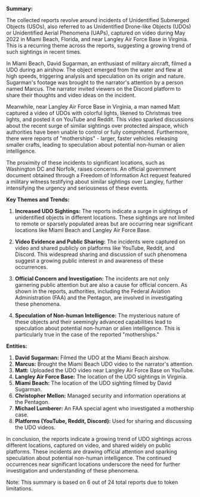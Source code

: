 **Summary:**

The collected reports revolve around incidents of Unidentified Submerged Objects (USOs), also referred to as Unidentified Drone-like Objects (UDOs) or Unidentified Aerial Phenomena (UAPs), captured on video during May 2022 in Miami Beach, Florida, and near Langley Air Force Base in Virginia. This is a recurring theme across the reports, suggesting a growing trend of such sightings in recent times.

In Miami Beach, David Sugarman, an enthusiast of military aircraft, filmed a UDO during an airshow. The object emerged from the water and flew at high speeds, triggering analysis and speculation on its origin and nature. Sugarman's footage was brought to the narrator's attention by a person named Marcus. The narrator invited viewers on the Discord platform to share their thoughts and video ideas on the incident.

Meanwhile, near Langley Air Force Base in Virginia, a man named Matt captured a video of UDOs with colorful lights, likened to Christmas tree lights, and posted it on YouTube and Reddit. This video sparked discussions about the recent surge of similar sightings over protected airspace, which authorities have been unable to control or fully comprehend. Furthermore, there were reports of "motherships" - larger, faster vehicles releasing smaller crafts, leading to speculation about potential non-human or alien intelligence.

The proximity of these incidents to significant locations, such as Washington DC and Norfolk, raises concerns. An official government document obtained through a Freedom of Information Act request featured a military witness testifying about similar sightings over Langley, further intensifying the urgency and seriousness of these events. 

**Key Themes and Trends:**

1. **Increased UDO Sightings:** The reports indicate a surge in sightings of unidentified objects in different locations. These sightings are not limited to remote or sparsely populated areas but are occurring near significant locations like Miami Beach and Langley Air Force Base.

2. **Video Evidence and Public Sharing:** The incidents were captured on video and shared publicly on platforms like YouTube, Reddit, and Discord. This widespread sharing and discussion of such phenomena suggest a growing public interest in and awareness of these occurrences.

3. **Official Concern and Investigation:** The incidents are not only garnering public attention but are also a cause for official concern. As shown in the reports, authorities, including the Federal Aviation Administration (FAA) and the Pentagon, are involved in investigating these phenomena.

4. **Speculation of Non-human Intelligence:** The mysterious nature of these objects and their seemingly advanced capabilities lead to speculation about potential non-human or alien intelligence. This is particularly true in the case of the reported "motherships."

**Entities:**

1. **David Sugarman:** Filmed the UDO at the Miami Beach airshow.
2. **Marcus:** Brought the Miami Beach UDO video to the narrator's attention.
3. **Matt:** Uploaded the UDO video near Langley Air Force Base on YouTube.
4. **Langley Air Force Base:** The location of the UDO sightings in Virginia.
5. **Miami Beach:** The location of the UDO sighting filmed by David Sugarman.
6. **Christopher Mellon:** Managed security and information operations at the Pentagon.
7. **Michael Lumberer:** An FAA special agent who investigated a mothership case.
8. **Platforms (YouTube, Reddit, Discord):** Used for sharing and discussing the UDO videos.

In conclusion, the reports indicate a growing trend of UDO sightings across different locations, captured on video, and shared widely on public platforms. These incidents are drawing official attention and sparking speculation about potential non-human intelligence. The continued occurrences near significant locations underscore the need for further investigation and understanding of these phenomena.

Note: This summary is based on 6 out of 24 total reports due to token limitations.